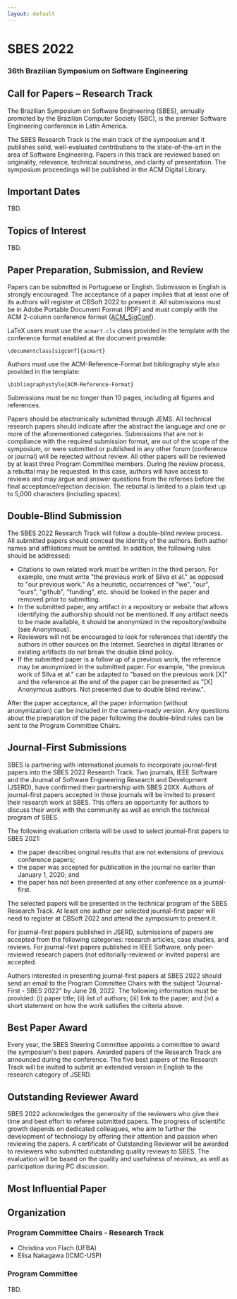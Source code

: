 ```yaml
---
layout: default
---
```


# SBES 2022
### 36th Brazilian Symposium on Software Engineering

## Call for Papers – Research Track

The Brazilian Symposium on Software Engineering (SBES), annually promoted by the Brazilian Computer Society (SBC), 
is the premier Software Engineering conference in Latin America. 

The SBES Research Track is the main track of the symposium and it publishes solid, 
well-evaluated contributions to the state-of-the-art in the area of Software Engineering. 
Papers in this track are reviewed based on originality, relevance, technical soundness, and clarity of presentation. 
The symposium proceedings will be published in the ACM Digital Library.

## Important Dates

TBD.

## Topics of Interest

TBD.

## Paper Preparation, Submission, and Review

Papers can be submitted in Portuguese or English. Submission in English is strongly encouraged. 
The acceptance of a paper implies that at least one of its authors will register at CBSoft 2022 to present it. 
All submissions must be in Adobe Portable Document Format (PDF) and must comply with the ACM 2-column conference format ([ACM_SigConf](https://www.acm.org/publications/proceedings-template)). 

LaTeX users must use the ```acmart.cls``` class provided in the template with the conference format enabled at the document preamble:

```\documentclass[sigconf]{acmart}```

Authors must use the ACM-Reference-Format.bst bibliography style also provided in the template:

```\bibliographystyle{ACM-Reference-Format}```

Submissions must be no longer than 10 pages, including all figures and references.

Papers should be electronically submitted through JEMS. 
All technical research papers should indicate after the abstract the language and one or more of the aforementioned categories. 
Submissions that are not in compliance with the required submission format, are out of the scope of the symposium, or were submitted or published in any other forum (conference or journal) will be rejected without review. 
All other papers will be reviewed by at least three Program Committee members. 
During the review process, a rebuttal may be requested. 
In this case, authors will have access to reviews and may argue and answer questions from the referees before the final acceptance/rejection decision. 
The rebuttal is limited to a plain text up to 5,000 characters (including spaces).

## Double-Blind Submission

The SBES 2022 Research Track will follow a double-blind review process. 
All submitted papers should conceal the identity of the authors. 
Both author names and affiliations must be omitted. In addition, the following rules should be addressed:

+ Citations to own related work must be written in the third person. For example, one must write "the previous work of Silva et al." as opposed to "our previous work." As a heuristic, occurrences of "we", "our", "ours", "github", "funding", etc. should be looked in the paper and removed prior to submitting.
+ In the submitted paper, any artifact in a repository or website that allows identifying the authorship should not be mentioned. If any artifact needs to be made available, it should be anonymized in the repository/website (see Anonymous).
+ Reviewers will not be encouraged to look for references that identify the authors in other sources on the Internet. Searches in digital libraries or existing artifacts do not break the double blind policy.
+ If the submitted paper is a follow up of a previous work, the reference may be anonymized in the submitted paper. For example, "the previous work of Silva et al." can be adapted to "based on the previous work [X]" and the reference at the end of the paper can be presented as "[X] Anonymous authors. Not presented due to double blind review.".

After the paper acceptance, all the paper information (without anonymization) can be included in the camera-ready version.
Any questions about the preparation of the paper following the double-blind rules can be sent to the Program Committee Chairs.

## Journal-First Submissions

SBES is partnering with international journals to incorporate journal-first papers into the SBES 2022 Research Track. 
Two journals, IEEE Software and the Journal of Software Engineering Research and Development (JSERD), 
have confirmed their partnership with SBES 20XX. 
Authors of journal-first papers accepted in those journals will be invited to present their research work at SBES. 
This offers an opportunity for authors to discuss their work with the community as well as enrich the technical program of SBES.

The following evaluation criteria will be used to select journal-first papers to SBES 2021:

- the paper describes original results that are not extensions of previous conference papers;
- the paper was accepted for publication in the journal no earlier than January 1, 2020; and
- the paper has not been presented at any other conference as a journal-first.

The selected papers will be presented in the technical program of the SBES Research Track. 
At least one author per selected journal-first paper will need to register at CBSoft 2022 
and attend the symposium to present it.

For journal-first papers published in JSERD, submissions of papers are accepted from the following categories: 
research articles, case studies, and reviews. 
For journal-first papers published in IEEE Software, only peer-reviewed research papers 
(not editorially-reviewed or invited papers) are accepted.

Authors interested in presenting journal-first papers at SBES 2022 should send an email 
to the Program Committee Chairs with the subject "Journal-First - SBES 2022" by June 28, 2022. 
The following information must be provided: 
  (i) paper title; 
  (ii) list of authors; 
  (iii) link to the paper; and 
  (iv) a short statement on how the work satisfies the criteria above.

## Best Paper Award

Every year, the SBES Steering Committee appoints a committee to award the symposium's best papers. 
Awarded papers of the Research Track are announced during the conference. 
The five best papers of the Research Track will be invited to submit an extended version in English to the research category of JSERD.

## Outstanding Reviewer Award

SBES 2022 acknowledges the generosity of the reviewers who give their time and best effort to referee submitted papers. 
The progress of scientific growth depends on dedicated colleagues, who aim to further the development of technology by offering their attention and passion when reviewing the papers. A certificate of Outstanding Reviewer will be awarded to reviewers who submitted outstanding quality reviews to SBES. The evaluation will be based on the quality and usefulness of reviews, as well as participation during PC discussion.

## Most Influential Paper

## Organization

### Program Committee Chairs - Research Track

+ Christina von Flach (UFBA)
+ Elisa Nakagawa (ICMC-USP)


### Program Committee

TBD.
